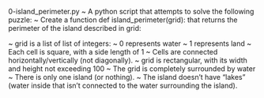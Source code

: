 0-island_perimeter.py
~ A python script that attempts to solve the following puzzle:
~ Create a function def island_perimeter(grid): that returns the perimeter of the island described in grid:

~ grid is a list of list of integers:
~ 0 represents water
~ 1 represents land
~ Each cell is square, with a side length of 1
~ Cells are connected horizontally/vertically (not diagonally).
~ grid is rectangular, with its width and height not exceeding 100
~ The grid is completely surrounded by water
~ There is only one island (or nothing).
~ The island doesn’t have “lakes” (water inside that isn’t connected to the water surrounding the island).
